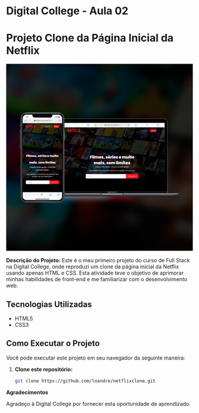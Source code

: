 # Digital College - Aula 02

# Projeto Clone da Página Inicial da Netflix

![Página Inicial da Netflix](./imagens/netflix-clone.png.png)

**Descrição do Projeto:** Este é o meu primeiro projeto do curso de Full Stack na Digital College, onde reproduzi um clone da página inicial da Netflix usando apenas HTML e CSS. Esta atividade teve o objetivo de aprimorar minhas habilidades de front-end e me familiarizar com o desenvolvimento web.

## Tecnologias Utilizadas

- HTML5
- CSS3

## Como Executar o Projeto

Você pode executar este projeto em seu navegador da seguinte maneira:

1. **Clone este repositório:**

   ```bash
   git clone https://github.com/loandre/netflixclone.git

**Agradecimentos**

Agradeço à Digital College por fornecer esta oportunidade de aprendizado.

